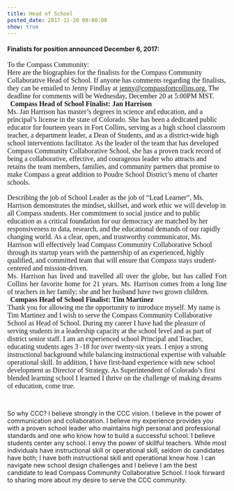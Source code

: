 ```yaml
---
title: Head of School
posted_date: 2017-11-28 00:00:00
show: true
---
```



#### Finalists for position announced December 6, 2017:

<div class="WordSection1"><span style="page:WordSection1"></span><p class="MsoBodyText" style="margin-top:.05in; margin-right:0in; margin-bottom:.0001pt; margin-left:5.0pt; margin:0in 0in 0.0001pt"><span style="page:WordSection1"><span style="font-size:12pt"><span style="font-family:&quot;Times New Roman&quot;,serif">To the Compass Community:</span></span></span></p><p class="MsoBodyText" style="margin:0in 0in 0.0001pt"><span style="page:WordSection1"><span style="font-size:12pt"><span style="font-family:&quot;Times New Roman&quot;,serif"></span></span></span></p><p class="MsoBodyText" style="margin-left:5.0pt; margin:0in 0in 0.0001pt"><span style="page:WordSection1"><span style="font-size:12pt"><span style="font-family:&quot;Times New Roman&quot;,serif">Here are the biographies for the finalists for the Compass Community Collaborative Head of School. If anyone has comments regarding the finalists, they can be emailed to Jenny Findlay at <a href="mailto:jenny@compassfortcollins.org"><span style="text-decoration:none"><span style="text-underline:none">jenny@compassfortcollins.org.</span></span></a> The deadline for comments will be Wednesday, December 20 at 5:00PM MST.</span></span></span></p><p class="MsoBodyText" style="margin:0in 0in 0.0001pt"><span style="page:WordSection1"><span style="font-size:12pt"><span style="font-family:&quot;Times New Roman&quot;,serif"><span style="font-size:13.0pt"></span></span></span></span></p><p class="MsoBodyText" style="margin-top:.2pt; margin:0in 0in 0.0001pt"><span style="page:WordSection1"><span style="font-size:12pt"><span style="font-family:&quot;Times New Roman&quot;,serif"><span style="font-size:11.0pt"></span></span></span></span></p><h1 style="margin:0in 0in 0.0001pt 5pt"><span style="page:WordSection1"><span style="font-size:12pt"><span style="font-family:&quot;Times New Roman&quot;,serif">Compass Head of School Finalist: Jan Harrison</span></span></span></h1><p class="MsoBodyText" style="margin-top:.3pt; margin:0in 0in 0.0001pt"><span style="page:WordSection1"><span style="font-size:12pt"><span style="font-family:&quot;Times New Roman&quot;,serif"><b><span style="font-size:11.5pt"></span></b></span></span></span></p><p class="MsoBodyText" style="margin-top:0in; margin-right:14.45pt; margin-bottom:.0001pt; margin-left:5.0pt; margin:0in 0in 0.0001pt"><span style="page:WordSection1"><span style="font-size:12pt"><span style="font-family:&quot;Times New Roman&quot;,serif">Ms. Jan Harrison has master&rsquo;s degrees in science and education, and a principal&rsquo;s license in the state of Colorado. She has been a dedicated public educator for fourteen years in Fort&nbsp;</span></span></span><span style="page:WordSection1"><span style="font-size:12pt"><span style="font-family:&quot;Times New Roman&quot;,serif">Collins, serving as a high school classroom teacher, a department leader, a Dean of Students, and as a district-wide high school interventions facilitator. As the leader of the team that has developed Compass Community Collaborative School, she has a proven track record of being a collaborative, effective, and courageous leader who attracts and retains the team members, families, and community partners that promise to make Compass a great addition to Poudre School District&rsquo;s menu of charter schools.</span></span></span></p><p class="MsoBodyText" style="margin:0in 0in 0.0001pt"><span style="page:WordSection1"><span style="font-size:12pt"><span style="font-family:&quot;Times New Roman&quot;,serif"></span></span></span></p><p class="MsoBodyText" style="margin-top:0in; margin-right:5.1pt; margin-bottom:.0001pt; margin-left:5.0pt; margin:0in 0in 0.0001pt">&nbsp;</p><p class="MsoBodyText" style="margin-top:0in; margin-right:5.1pt; margin-bottom:.0001pt; margin-left:5.0pt; margin:0in 0in 0.0001pt"><span style="page:WordSection1"><span style="font-size:12pt"><span style="font-family:&quot;Times New Roman&quot;,serif">Describing the job of School Leader as the job of &ldquo;Lead Learner&rdquo;, Ms. Harrison demonstrates the mindset, skillset, and work ethic we will develop in all Compass students. Her commitment to social justice and to public education as a critical foundation for our democracy are matched by her responsiveness to data, research, and the educational demands of our rapidly changing world. As a clear, open, and trustworthy communicator, Ms. Harrison will effectively lead Compass Community Collaborative School through its startup years with the partnership of an experienced, highly qualified, and committed team that will ensure that Compass stays student- centered and mission-driven.</span></span></span></p><p class="MsoBodyText" style="margin-top:.55pt; margin:0in 0in 0.0001pt"><span style="page:WordSection1"><span style="font-size:12pt"><span style="font-family:&quot;Times New Roman&quot;,serif"><span style="font-size:11.5pt"></span></span></span></span></p><p class="MsoBodyText" style="margin-top:0in; margin-right:20.35pt; margin-bottom:.0001pt; margin-left:5.0pt; text-align:justify; margin:0in 0in 0.0001pt"><span style="page:WordSection1"><span style="font-size:12pt"><span style="font-family:&quot;Times New Roman&quot;,serif">Ms. Harrison has lived and travelled all over the globe, but has called Fort Collins her favorite home for 21 years. Ms. Harrison comes from a long line of teachers in her family; she and her husband have two grown children.</span></span></span></p><p class="MsoBodyText" style="margin:0in 0in 0.0001pt"><span style="page:WordSection1"><span style="font-size:12pt"><span style="font-family:&quot;Times New Roman&quot;,serif"><span style="font-size:13.0pt"></span></span></span></span></p><p class="MsoBodyText" style="margin:0in 0in 0.0001pt"><span style="page:WordSection1"><span style="font-size:12pt"><span style="font-family:&quot;Times New Roman&quot;,serif"><span style="font-size:13.0pt"></span></span></span></span></p><p class="MsoBodyText" style="margin-top:.2pt; margin:0in 0in 0.0001pt"><span style="page:WordSection1"><span style="font-size:12pt"><span style="font-family:&quot;Times New Roman&quot;,serif"><span style="font-size:10.0pt"></span></span></span></span></p><h1 style="margin:0in 0in 0.0001pt 5pt"><span style="page:WordSection1"><span style="font-size:12pt"><span style="font-family:&quot;Times New Roman&quot;,serif">Compass Head of School Finalist: Tim Martinez</span></span></span></h1><p class="MsoBodyText" style="margin-top:.25pt; margin:0in 0in 0.0001pt"><span style="page:WordSection1"><span style="font-size:12pt"><span style="font-family:&quot;Times New Roman&quot;,serif"><b><span style="font-size:11.5pt"></span></b></span></span></span></p><p class="MsoBodyText" style="margin-top:.05pt; margin-right:8.4pt; margin-bottom:.0001pt; margin-left:5.0pt; margin:0in 0in 0.0001pt"><span style="page:WordSection1"><span style="font-size:12pt"><span style="font-family:&quot;Times New Roman&quot;,serif">Thank you for allowing me the opportunity to introduce myself. My name is Tim Martinez and I wish to serve the Compass Community Collaborative School as Head of School. During my career I have had the pleasure of serving students in a leadership capacity at the school level and as part of district senior staff. I am an experienced school Principal and Teacher, educating students ages 3 -18 for over twenty-six years. I enjoy a strong instructional background while balancing instructional expertise with valuable operational skill. In addition, I have first-hand experience with new school development as Director of Strategy. As Superintendent of Colorado&rsquo;s first blended learning school I learned I thrive on the challenge of making dreams of education, come true.</span></span></span></p></div>

&nbsp;

So why CCC? I believe strongly in the CCC vision. I believe in the power of communication and collaboration. I believe my experience provides you with a proven school leader who maintains high personal and professional standards and one who know how to build a successful school. I believe students center any school. I envy the power of skillful teachers. While most individuals have instructional skill or operational skill, seldom do candidates have both; I have both instructional skill and operational know how. I can navigate new school design challenges and I believe I am the best candidate to lead Compass Community Collaborative School. I look forward to sharing more about my desire to serve the CCC community.